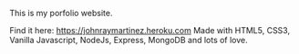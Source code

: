 This is my porfolio website.

Find it here: https://johnraymartinez.heroku.com
Made with HTML5, CSS3, Vanilla Javascript, NodeJs, Express, MongoDB and lots of love.
